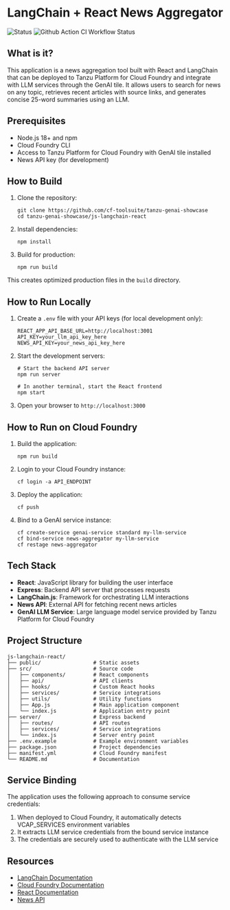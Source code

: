 # LangChain + React News Aggregator

![Status](https://img.shields.io/badge/status-under%20development-darkred) ![Github Action CI Workflow Status](https://github.com/cf-toolsuite/tanzu-genai-showcase/actions/workflows/js-langchain-react.yml/badge.svg)

## What is it?

This application is a news aggregation tool built with React and LangChain that can be deployed to Tanzu Platform for Cloud Foundry and integrate with LLM services through the GenAI tile. It allows users to search for news on any topic, retrieves recent articles with source links, and generates concise 25-word summaries using an LLM.

## Prerequisites

- Node.js 18+ and npm
- Cloud Foundry CLI
- Access to Tanzu Platform for Cloud Foundry with GenAI tile installed
- News API key (for development)

## How to Build

1. Clone the repository:
   ```
   git clone https://github.com/cf-toolsuite/tanzu-genai-showcase
   cd tanzu-genai-showcase/js-langchain-react
   ```

2. Install dependencies:
   ```
   npm install
   ```

3. Build for production:
   ```
   npm run build
   ```

This creates optimized production files in the `build` directory.

## How to Run Locally

1. Create a `.env` file with your API keys (for local development only):
   ```
   REACT_APP_API_BASE_URL=http://localhost:3001
   API_KEY=your_llm_api_key_here
   NEWS_API_KEY=your_news_api_key_here
   ```

2. Start the development servers:
   ```
   # Start the backend API server
   npm run server
   
   # In another terminal, start the React frontend
   npm start
   ```

3. Open your browser to `http://localhost:3000`

## How to Run on Cloud Foundry

1. Build the application:
   ```
   npm run build
   ```

2. Login to your Cloud Foundry instance:
   ```
   cf login -a API_ENDPOINT
   ```

3. Deploy the application:
   ```
   cf push
   ```

4. Bind to a GenAI service instance:
   ```
   cf create-service genai-service standard my-llm-service
   cf bind-service news-aggregator my-llm-service
   cf restage news-aggregator
   ```

## Tech Stack

- **React**: JavaScript library for building the user interface
- **Express**: Backend API server that processes requests
- **LangChain.js**: Framework for orchestrating LLM interactions
- **News API**: External API for fetching recent news articles
- **GenAI LLM Service**: Large language model service provided by Tanzu Platform for Cloud Foundry

## Project Structure

```
js-langchain-react/
├── public/                 # Static assets
├── src/                    # Source code
│   ├── components/         # React components
│   ├── api/                # API clients
│   ├── hooks/              # Custom React hooks
│   ├── services/           # Service integrations
│   ├── utils/              # Utility functions
│   ├── App.js              # Main application component
│   └── index.js            # Application entry point
├── server/                 # Express backend
│   ├── routes/             # API routes
│   ├── services/           # Service integrations
│   └── index.js            # Server entry point
├── .env.example            # Example environment variables
├── package.json            # Project dependencies
├── manifest.yml            # Cloud Foundry manifest
└── README.md               # Documentation
```

## Service Binding

The application uses the following approach to consume service credentials:

1. When deployed to Cloud Foundry, it automatically detects VCAP_SERVICES environment variables
2. It extracts LLM service credentials from the bound service instance
3. The credentials are securely used to authenticate with the LLM service

## Resources

- [LangChain Documentation](https://js.langchain.com/docs/)
- [Cloud Foundry Documentation](https://docs.cloudfoundry.org/)
- [React Documentation](https://reactjs.org/docs/getting-started.html)
- [News API](https://newsapi.org/)
